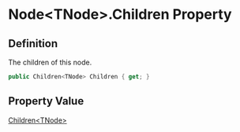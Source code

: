 # Node&lt;TNode&gt;.Children Property
## Definition

The children of this node.

```c#
public Children<TNode> Children { get; }
```

## Property Value

[Children&lt;TNode&gt;](MrKWatkins.Ast.Children-1.md)
